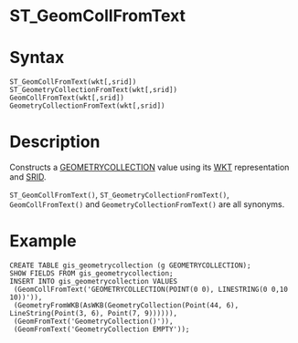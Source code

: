 # ST_GeomCollFromText

#

# Syntax

```
ST_GeomCollFromText(wkt[,srid])
ST_GeometryCollectionFromText(wkt[,srid])
GeomCollFromText(wkt[,srid])
GeometryCollectionFromText(wkt[,srid])
```

#

# Description

Constructs a [GEOMETRYCOLLECTION](../wkb/geometrycollectionfromwkb.md) value using its [WKT](wkt-definition.md) 
representation and [SRID](/en/srid/).

`ST_GeomCollFromText()`, `ST_GeometryCollectionFromText()`, `GeomCollFromText()` and `GeometryCollectionFromText()` are all synonyms.

#

# Example

```
CREATE TABLE gis_geometrycollection (g GEOMETRYCOLLECTION);
SHOW FIELDS FROM gis_geometrycollection;
INSERT INTO gis_geometrycollection VALUES
 (GeomCollFromText('GEOMETRYCOLLECTION(POINT(0 0), LINESTRING(0 0,10 10))')),
 (GeometryFromWKB(AsWKB(GeometryCollection(Point(44, 6), LineString(Point(3, 6), Point(7, 9)))))),
 (GeomFromText('GeometryCollection()')),
 (GeomFromText('GeometryCollection EMPTY'));
```